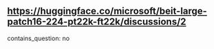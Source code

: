 ## https://huggingface.co/microsoft/beit-large-patch16-224-pt22k-ft22k/discussions/2

contains_question: no